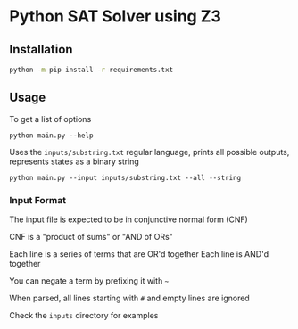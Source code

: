 # Python SAT Solver using Z3

## Installation

```bash
python -m pip install -r requirements.txt
```

## Usage

To get a list of options
```
python main.py --help
```

Uses the `inputs/substring.txt` regular language, prints all possible outputs, represents states as a binary string
```
python main.py --input inputs/substring.txt --all --string
```

### Input Format

The input file is expected to be in conjunctive normal form (CNF)

CNF is a "product of sums" or "AND of ORs"

Each line is a series of terms that are OR'd together
Each line is AND'd together

You can negate a term by prefixing it with `~`

When parsed, all lines starting with `#` and empty lines are ignored

Check the `inputs` directory for examples
